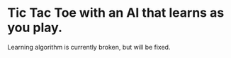 # Tic Tac Toe with an AI that learns as you play. 

Learning algorithm is currently broken, but will be fixed.
